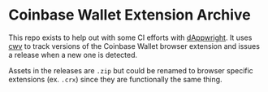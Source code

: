 # Coinbase Wallet Extension Archive

This repo exists to help out with some CI efforts with [dAppwright](https://github.com/TenKeyLabs/dappwright). It uses [cwv](https://github.com/TenKeyLabs/coinbase-wallet-version) to track versions of the Coinbase Wallet browser extension and issues a release when a new one is detected.

Assets in the releases are `.zip` but could be renamed to browser specific extensions (ex. `.crx`) since they are functionally the same thing.
